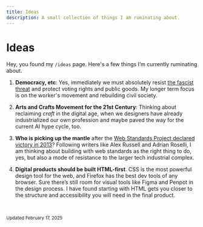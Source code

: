 ```yaml
---
title: Ideas
description: A small collection of things I am ruminating about.
---
```


# Ideas

Hey, you found my <code>/ideas</code> page. Here's a few things I’m currently ruminating about.

1. **Democracy, etc**: Yes, immediately we must absolutely resist [the fascist threat](/notes/2024-03-17-fascist-threat.html) and protect voting rights and public goods. My longer term focus is on the worker's movement and rebuilding civil society.

2. **Arts and Crafts Movement for the 21st Century**: Thinking about reclaiming _craft_ in the digital age, when we designers have already industrialized our own profession and maybe paved the way for the current AI hype cycle, too.

3. **Who is picking up the mantle** after the [Web Standards Project declared victory in 2013](https://www.webstandards.org/2013/03/01/our-work-here-is-done/index.html)? Following writers like Alex Russell and Adrian Roselli, I am thinking about building with web standards as the right thing to do, yes, but also a mode of resistance to the larger tech industrial complex.

4. **Digital products should be built HTML-first**. CSS is the most powerful design tool for the web, and Firefox has the best dev tools of any browser. Sure there’s still room for visual tools like Figma and Penpot in the design process. I have found starting with HTML gets you closer to the structure and accessibility you will need in the final product.

&nbsp;

<small>Updated February 17, 2025</small>

